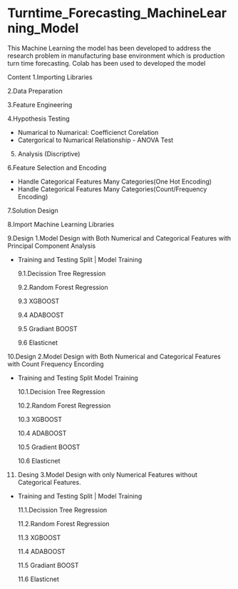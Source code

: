 # Turntime_Forecasting_MachineLearning_Model
This Machine Learning the model has been developed to address the research problem in manufacturing base environment which is production turn time forecasting. Colab has been used to developed the model

Content 
1.Importing Libraries

2.Data Preparation

3.Feature Engineering

4.Hypothesis Testing

- Numarical to Numarical: Coefficienct Corelation
- Catergorical to Numarical Relationship - ANOVA Test

5. Analysis (Discriptive)

6.Feature Selection and Encoding

- Handle Categorical Features Many Categories(One Hot Encoding)
- Handle Categorical Features Many Categories(Count/Frequency Encoding)

7.Solution Design

8.Import Machine Learning Libraries

9.Design 1.Model Design with Both Numerical and Categorical Features with Principal Component Analysis
- Training and Testing Split | Model Training
  
  9.1.Decission Tree Regression
  
  9.2.Random Forest Regression
  
  9.3 XGBOOST
  
  9.4 ADABOOST
  
  9.5 Gradiant BOOST
  
  9.6 Elasticnet

10.Design 2.Model Design with Both Numerical and Categorical Features with Count Frequency Encording
- Training and Testing Split Model Training
  
  10.1.Decision Tree Regression
  
  10.2.Random Forest Regression
  
  10.3 XGBOOST
  
  10.4 ADABOOST
  
  10.5 Gradient BOOST
  
  10.6 Elasticnet

11. Desing 3.Model Design with only Numerical Features without Categorical Features.
- Training and Testing Split | Model Training
  
  11.1.Decission Tree Regression
  
  11.2.Random Forest Regression
  
  11.3 XGBOOST
  
  11.4 ADABOOST
  
  11.5 Gradiant BOOST
  
  11.6 Elasticnet


  
